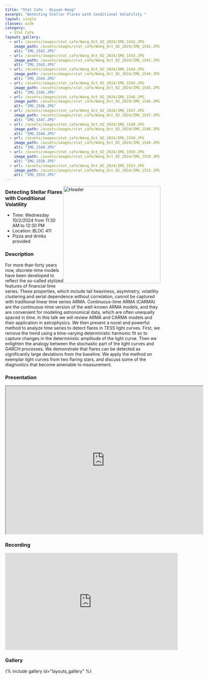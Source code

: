 ```yaml
---
title: "Stat Cafe - Qiyuan Wang"
excerpt: "Detecting Stellar Flares with Conditional Volatility "
layout: single
classes: wide
category: 
  - Stat Cafe
layouts_gallery:
  - url: /assets/images/stat_cafe/Wang_Oct_02_2024/IMG_1542.JPG
    image_path: /assets/images/stat_cafe/Wang_Oct_02_2024/IMG_1542.JPG
    alt: "IMG_1542.JPG"
  - url: /assets/images/stat_cafe/Wang_Oct_02_2024/IMG_1543.JPG
    image_path: /assets/images/stat_cafe/Wang_Oct_02_2024/IMG_1543.JPG
    alt: "IMG_1543.JPG"
  - url: /assets/images/stat_cafe/Wang_Oct_02_2024/IMG_1544.JPG
    image_path: /assets/images/stat_cafe/Wang_Oct_02_2024/IMG_1544.JPG
    alt: "IMG_1544.JPG"
  - url: /assets/images/stat_cafe/Wang_Oct_02_2024/IMG_1545.JPG
    image_path: /assets/images/stat_cafe/Wang_Oct_02_2024/IMG_1545.JPG
    alt: "IMG_1545.JPG"
  - url: /assets/images/stat_cafe/Wang_Oct_02_2024/IMG_1546.JPG
    image_path: /assets/images/stat_cafe/Wang_Oct_02_2024/IMG_1546.JPG
    alt: "IMG_1546.JPG"
  - url: /assets/images/stat_cafe/Wang_Oct_02_2024/IMG_1547.JPG
    image_path: /assets/images/stat_cafe/Wang_Oct_02_2024/IMG_1547.JPG
    alt: "IMG_1547.JPG"
  - url: /assets/images/stat_cafe/Wang_Oct_02_2024/IMG_1548.JPG
    image_path: /assets/images/stat_cafe/Wang_Oct_02_2024/IMG_1548.JPG
    alt: "IMG_1548.JPG"
  - url: /assets/images/stat_cafe/Wang_Oct_02_2024/IMG_1549.JPG
    image_path: /assets/images/stat_cafe/Wang_Oct_02_2024/IMG_1549.JPG
    alt: "IMG_1549.JPG"
  - url: /assets/images/stat_cafe/Wang_Oct_02_2024/IMG_1550.JPG
    image_path: /assets/images/stat_cafe/Wang_Oct_02_2024/IMG_1550.JPG
    alt: "IMG_1550.JPG"
  - url: /assets/images/stat_cafe/Wang_Oct_02_2024/IMG_1553.JPG
    image_path: /assets/images/stat_cafe/Wang_Oct_02_2024/IMG_1553.JPG
    alt: "IMG_1553.JPG"
---
```


<img src="https://github.com/tamusgsa/tamusgsa.github.io/blob/master/assets/images/stat_cafe/Wang_Oct_02_2024/IMG_1554.JPG?raw=true" alt="Header" width="315" style="float: right;"/> 

### Detecting Stellar Flares with Conditional Volatility 

- Time: Wednesday 10/2/2024 from 11:30 AM to 12:30 PM
- Location: BLOC 411
- Pizza and drinks provided

### Description

For more than forty years now, discrete-time models have been developed to reflect the
so-called stylized features of financial time series. These properties, which include tail
heaviness, asymmetry, volatility clustering and serial dependence without correlation,
cannot be captured with traditional linear time series ARMA. Continuous-time ARMA
(CARMA) are the continuous-time version of the well-known ARMA models, and they are
convenient for modeling astronomical data, which are often unequally spaced in time. In
this talk we will review ARMA and CARMA models and their application in astrophysics.
We then present a novel and powerful method to analyze time series to detect flares in
TESS light curves. First, we remove the trend using a time-varying deterministic harmonic
fit so to capture changes in the deterministic amplitude of the light curve. Then we
enlighten the analogy between the stochastic part of the light curves and GARCH
processes. We demonstrate that flares can be detected as significantly large deviations
from the baseline. We apply the method on exemplar light curves from two flaring stars,
and discuss some of the diagnostics that become amenable to measurement. 


### Presentation
<iframe src="https://drive.google.com/file/d/1IuvvSetqTF569WFK_1EbN-ogVX25uzjn/preview" width="640" height="480" allow="autoplay"></iframe>

### Recording
<iframe width="560" height="315" src="https://www.youtube.com/embed/wgM7NcA3p6I?si=P-oMQNdgvD64d5R8" title="YouTube video player" frameborder="0" allow="accelerometer; autoplay; clipboard-write; encrypted-media; gyroscope; picture-in-picture; web-share" referrerpolicy="strict-origin-when-cross-origin" allowfullscreen></iframe>


### Gallery

{% include gallery id="layouts_gallery" %}
